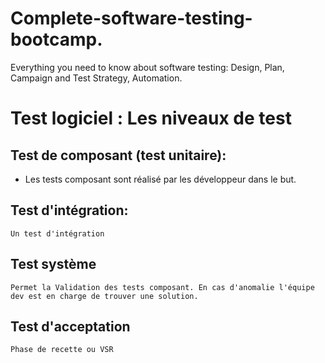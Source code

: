 # Complete-software-testing-bootcamp.
Everything you need to know about software testing: Design, Plan, Campaign and Test Strategy, Automation.

# Test logiciel : Les niveaux de test  

## Test de composant (test unitaire):  
   - Les tests composant sont réalisé par les développeur dans le but.  

## Test d'intégration:  
    Un test d'intégration 

## Test système
    Permet la Validation des tests composant. En cas d'anomalie l'équipe dev est en charge de trouver une solution.  

## Test d'acceptation 
    Phase de recette ou VSR
